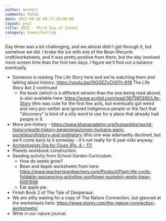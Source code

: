 ```yaml
---
author: meshell
comments: false
date: 2022-09-08 09:37:26+00:00
layout: post
title: 2022 - Third Day of School
category: homeschooling
---
```


Day three was a bit challenging, and we almost didn't get through it, but somehow we did. I broke the ice with one of the Bean lifecycle craft/worksheets, and it was pretty positive from there, but the day involved more screen time than the first two days. I figure we'll find out a balance eventually.

- Someone is reading The Life Story here and we're watching them and talking about history: https://youtu.be/I1tGGEZyCH0?t=818 The Life Story Act 2 continued
    - the book (which is a different version than the one being read above) is also available here: https://www.scribd.com/read/367595395/Life-Story (this was cute for the first few acts, but eventually got weird and very pro-settler and ignored Indigenous people or the fact that "discovery" is kind of a silly word to use for a place that already had people in it.
- More pre-history - https://www.khanacademy.org/humanities/world-history/world-history-beginnings/origin-humans-early-societies/v/history-and-prehistory  (this one was adamantly declined, but we'll come back to it someday - it's not really for 6 year olds anyway.
- [Archeologists Dig for Clues (Pg. 4 – 17)](https://www.youtube.com/watch?v=xzqSpmo5ye0)
- Planets workbook construction.
- Seeding activity from School Garden Curriculum.
    - How do seeds grow?
    - Bean and Apple worksheets from here: https://www.teacherspayteachers.com/Product/Plant-life-cycle-foldable-sequencing-activities-sunflower-pumpkin-apple-bean-6081908
    - Eat apple pie.
- Finish Book 2 of The Tale of Desperaux.
- We are stilly waiting for a copy of The Nature Connection, but glanced at the worksheets here: https://www.storey.com/the-nature-connection-worksheets/
- Write in our nature journal.

